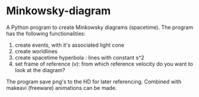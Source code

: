 # Minkowsky-diagram
A Python program to create Minkowsky diagrams (spacetime).
The program has the following functionalities:
1) create events, with it's associated light cone
2) create worldlines
3) create spacetime hyperbola : lines with constant s^2
4) set frame of reference (v): from which reference velocity do you want to look at the diagram?

The program save png's to the HD for later referencing. Combined with makeavi (freeware) animations can be made.
